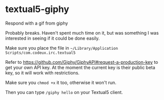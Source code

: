 # textual5-giphy
Respond with a gif from giphy

Probably breaks. Haven't spent much time on it, but was something I was
interested in seeing if it could be done easily.

Make sure you place the file in `~/Library/Application Scripts/com.codeux.irc.textual5`

Refer to https://github.com/Giphy/GiphyAPI#request-a-production-key to get your
own API key. At the moment the current key is their public beta key, so it will
work with restrictions.

Make sure you `chmod +x` it too, otherwise it won't run. 

Then you can type `/giphy hello` on your Textual5 client.
